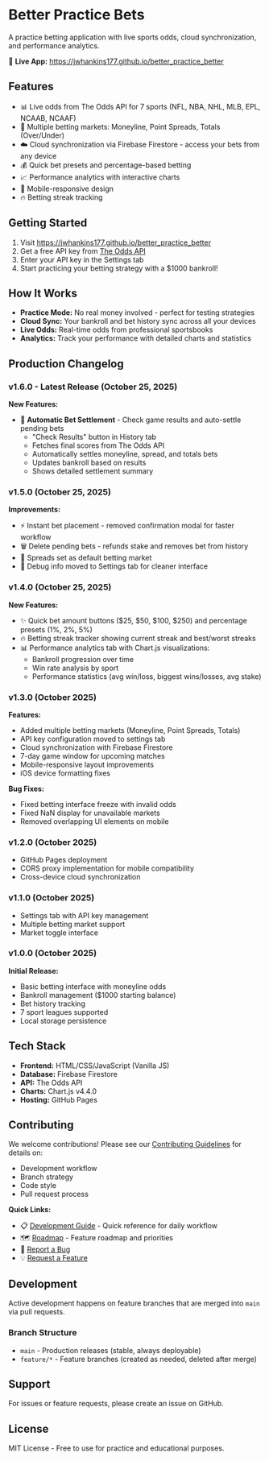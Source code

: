 # Better Practice Bets

A practice betting application with live sports odds, cloud synchronization, and performance analytics.

🔗 **Live App:** https://jwhankins177.github.io/better_practice_better

## Features
- 📊 Live odds from The Odds API for 7 sports (NFL, NBA, NHL, MLB, EPL, NCAAB, NCAAF)
- 🎯 Multiple betting markets: Moneyline, Point Spreads, Totals (Over/Under)
- ☁️ Cloud synchronization via Firebase Firestore - access your bets from any device
- 💰 Quick bet presets and percentage-based betting
- 📈 Performance analytics with interactive charts
- 📱 Mobile-responsive design
- 🔥 Betting streak tracking

## Getting Started
1. Visit https://jwhankins177.github.io/better_practice_better
2. Get a free API key from [The Odds API](https://the-odds-api.com/)
3. Enter your API key in the Settings tab
4. Start practicing your betting strategy with a $1000 bankroll!

## How It Works
- **Practice Mode:** No real money involved - perfect for testing strategies
- **Cloud Sync:** Your bankroll and bet history sync across all your devices
- **Live Odds:** Real-time odds from professional sportsbooks
- **Analytics:** Track your performance with detailed charts and statistics

## Production Changelog

### v1.6.0 - Latest Release (October 25, 2025)
**New Features:**
- 🤖 **Automatic Bet Settlement** - Check game results and auto-settle pending bets
  - "Check Results" button in History tab
  - Fetches final scores from The Odds API
  - Automatically settles moneyline, spread, and totals bets
  - Updates bankroll based on results
  - Shows detailed settlement summary

### v1.5.0 (October 25, 2025)
**Improvements:**
- ⚡ Instant bet placement - removed confirmation modal for faster workflow
- 🗑️ Delete pending bets - refunds stake and removes bet from history
- 🎯 Spreads set as default betting market
- 🔧 Debug info moved to Settings tab for cleaner interface

### v1.4.0 (October 25, 2025)
**New Features:**
- ✨ Quick bet amount buttons ($25, $50, $100, $250) and percentage presets (1%, 2%, 5%)
- 🔥 Betting streak tracker showing current streak and best/worst streaks
- 📊 Performance analytics tab with Chart.js visualizations:
  - Bankroll progression over time
  - Win rate analysis by sport
  - Performance statistics (avg win/loss, biggest wins/losses, avg stake)

### v1.3.0 (October 2025)
**Features:**
- Added multiple betting markets (Moneyline, Point Spreads, Totals)
- API key configuration moved to settings tab
- Cloud synchronization with Firebase Firestore
- 7-day game window for upcoming matches
- Mobile-responsive layout improvements
- iOS device formatting fixes

**Bug Fixes:**
- Fixed betting interface freeze with invalid odds
- Fixed NaN display for unavailable markets
- Removed overlapping UI elements on mobile

### v1.2.0 (October 2025)
- GitHub Pages deployment
- CORS proxy implementation for mobile compatibility
- Cross-device cloud synchronization

### v1.1.0 (October 2025)
- Settings tab with API key management
- Multiple betting market support
- Market toggle interface

### v1.0.0 (October 2025)
**Initial Release:**
- Basic betting interface with moneyline odds
- Bankroll management ($1000 starting balance)
- Bet history tracking
- 7 sport leagues supported
- Local storage persistence

## Tech Stack
- **Frontend:** HTML/CSS/JavaScript (Vanilla JS)
- **Database:** Firebase Firestore
- **API:** The Odds API
- **Charts:** Chart.js v4.4.0
- **Hosting:** GitHub Pages

## Contributing
We welcome contributions! Please see our [Contributing Guidelines](CONTRIBUTING.md) for details on:
- Development workflow
- Branch strategy
- Code style
- Pull request process

**Quick Links:**
- 📋 [Development Guide](DEV_GUIDE.md) - Quick reference for daily workflow
- 🗺️ [Roadmap](ROADMAP.md) - Feature roadmap and priorities
- 🐛 [Report a Bug](https://github.com/jwhankins177/better_practice_better/issues/new?template=bug_report.md)
- 💡 [Request a Feature](https://github.com/jwhankins177/better_practice_better/issues/new?template=feature_request.md)

## Development
Active development happens on feature branches that are merged into `main` via pull requests.

### Branch Structure
- `main` - Production releases (stable, always deployable)
- `feature/*` - Feature branches (created as needed, deleted after merge)

## Support
For issues or feature requests, please create an issue on GitHub.

## License
MIT License - Free to use for practice and educational purposes.

